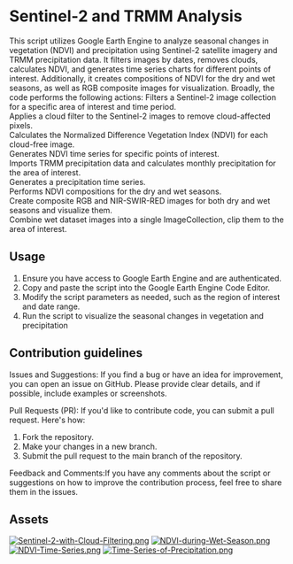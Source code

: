 # Sentinel-2 and TRMM Analysis
This script utilizes Google Earth Engine to analyze seasonal changes in vegetation (NDVI) and precipitation using Sentinel-2 satellite imagery and TRMM precipitation data. It filters images by dates, removes clouds, calculates NDVI, and generates time series charts for different points of interest. Additionally, it creates compositions of NDVI for the dry and wet seasons, as well as RGB composite images for visualization.
Broadly, the code performs the following actions:
Filters a Sentinel-2 image collection for a specific area of interest and time period.  
Applies a cloud filter to the Sentinel-2 images to remove cloud-affected pixels.  
Calculates the Normalized Difference Vegetation Index (NDVI) for each cloud-free image.  
Generates NDVI time series for specific points of interest.  
Imports TRMM precipitation data and calculates monthly precipitation for the area of interest.  
Generates a precipitation time series.  
Performs NDVI compositions for the dry and wet seasons.  
Create composite RGB and NIR-SWIR-RED images for both dry and wet seasons and visualize them.  
Combine wet dataset images into a single ImageCollection, clip them to the area of interest.  

## Usage
1. Ensure you have access to Google Earth Engine and are authenticated.
2. Copy and paste the script into the Google Earth Engine Code Editor.
3. Modify the script parameters as needed, such as the region of interest and date range.
4. Run the script to visualize the seasonal changes in vegetation and precipitation

## Contribution guidelines

Issues and Suggestions: If you find a bug or have an idea for improvement, you can open an issue on GitHub. Please provide clear details, and if possible, include examples or screenshots.

Pull Requests (PR): If you'd like to contribute code, you can submit a pull request. Here's how:
1. Fork the repository.
2. Make your changes in a new branch.
3. Submit the pull request to the main branch of the repository.

Feedback and Comments:If you have any comments about the script or suggestions on how to improve the contribution process, feel free to share them in the issues.

## Assets
[![Sentinel-2-with-Cloud-Filtering.png](https://i.postimg.cc/bw0c99n1/Sentinel-2-with-Cloud-Filtering.png)](https://postimg.cc/NK0zgTp0)
[![NDVI-during-Wet-Season.png](https://i.postimg.cc/XNhbjJ3B/NDVI-during-Wet-Season.png)](https://postimg.cc/Yj1V8tvt)
[![NDVI-Time-Series.png](https://i.postimg.cc/NfHw5cfJ/NDVI-Time-Series.png)](https://postimg.cc/MvqLFgBV)
[![Time-Series-of-Precipitation.png](https://i.postimg.cc/g2bbhTxY/Time-Series-of-Precipitation.png)](https://postimg.cc/LnDWKvk7)
